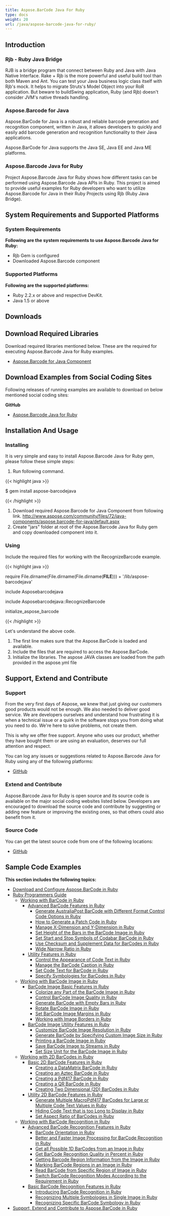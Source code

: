 ```yaml
---
title: Aspose.BarCode Java For Ruby
type: docs
weight: 20
url: /java/aspose-barcode-java-for-ruby/
---
```


## **Introduction**
### **Rjb - Ruby Java Bridge**
RJB is a bridge program that connect between Ruby and Java with Java Native Interface. Rake + Rjb is the more powerful and useful build tool than both Maven and Ant. You can test your Java business logic class itself with Rjb's mock. It helps to migrate Struts's Model Object into your RoR application. But beware to buildSwing application, Ruby (and Rjb) doesn't consider JVM's native threads handling.
### **Aspose.Barcode for Java**
Aspose.BarCode for Java is a robust and reliable barcode generation and recognition component, written in Java, it allows developers to quickly and easily add barcode generation and recognition functionality to their Java applications.

Aspose.BarCode for Java supports the Java SE, Java EE and Java ME platforms.
### **Aspose.Barcode Java for Ruby**
Project Aspose.Barcode Java for Ruby shows how different tasks can be performed using Aspose.Barcode Java APIs in Ruby. This project is aimed to provide useful examples for Ruby developers who want to utilize Aspose.Barcode for Java in their Ruby Projects using Rjb (Ruby Java Bridge).
## **System Requirements and Supported Platforms**
### **System Requirements**
**Following are the system requirements to use Aspose.Barcode Java for Ruby:**

- Rjb Gem is configured
- Downloaded Aspose.Barcode component
### **Supported Platforms**
**Following are the supported platforms:**

- Ruby 2.2.x or above and respective DevKit.
- Java 1.5 or above
## **Downloads**
## **Download Required Libraries**
Download required libraries mentioned below. These are the required for executing Aspose.Barcode Java for Ruby examples.

- [Aspose.Barcode for Java Component](http://www.aspose.com/community/files/72/java-components/aspose.barcode-for-java/default.aspx)
## **Download Examples from Social Coding Sites**
Following releases of running examples are available to download on below mentioned social coding sites:

**GitHub**

- [Aspose.Barcode Java for Ruby](https://github.com/aspose-barcode/Aspose.BarCode-for-Java/tree/master/Plugins/Aspose_Barcode_Java_for_Ruby)
## **Installation And Usage**
### **Installing**
It is very simple and easy to install Aspose.Barcode Java for Ruby gem, please follow these simple steps:

1. Run following command. 

{{< highlight java >}}

 $ gem install aspose-barcodejava

{{< /highlight >}}

1. Download required Aspose.Barcode for Java Component from following link.
   <http://www.aspose.com/community/files/72/java-components/aspose.barcode-for-java/default.aspx>
1. Create "jars" folder at root of the Aspose.Barcode Java for Ruby gem and copy downloaded component into it.
### **Using**
Include the required files for working with the RecognizeBarcode example.

{{< highlight java >}}

 require File.dirname(File.dirname(File.dirname(__FILE__))) + '/lib/aspose-barcodejava'

include Asposebarcodejava

include Asposebarcodejava::RecognizeBarcode

initialize_aspose_barcode

{{< /highlight >}}

Let's understand the above code.

1. The first line makes sure that the Aspose.BarCode is loaded and available.
1. Include the files that are required to access the Aspose.BarCode.
1. Initialize the libraries. The aspose JAVA classes are loaded from the path provided in the aspose.yml file
## **Support, Extend and Contribute**
### **Support**
From the very first days of Aspose, we knew that just giving our customers good products would not be enough. We also needed to deliver good service. We are developers ourselves and understand how frustrating it is when a technical issue or a quirk in the software stops you from doing what you need to do. We're here to solve problems, not create them.

This is why we offer free support. Anyone who uses our product, whether they have bought them or are using an evaluation, deserves our full attention and respect.

You can log any issues or suggestions related to Aspose.Barcode Java for Ruby using any of the following platforms:

- [GitHub](https://github.com/aspose-barcode/Aspose.BarCode-for-Java/issues)
### **Extend and Contribute**
Aspose.Barcode Java for Ruby is open source and its source code is available on the major social coding websites listed below. Developers are encouraged to download the source code and contribute by suggesting or adding new feature or improving the existing ones, so that others could also benefit from it.
### **Source Code**
You can get the latest source code from one of the following locations:

- [GitHub](https://github.com/aspose-barcode/Aspose.BarCode-for-Java/tree/master/Plugins/Aspose_Barcode_Java_for_Ruby)
## **Sample Code Examples**
**This section includes the following topics:**

- [Download and Configure Aspose.BarCode in Ruby](/barcode/java/download-and-configure-aspose-barcode-in-ruby/)
- [Ruby Programmers Guide](/barcode/java/ruby-programmers-guide/)
  - [Working with BarCode in Ruby](/barcode/java/working-with-barcode-in-ruby/)
    - [Advanced BarCode Features in Ruby](/barcode/java/advanced-barcode-features-in-ruby/)
      - [Generate AustraliaPost BarCode with Different Format Control Code Options in Ruby](/barcode/java/generate-australiapost-barcode-with-different-format-control-code-options-in-ruby/)
      - [How to Generate a Patch Code in Ruby](/barcode/java/how-to-generate-a-patch-code-in-ruby/)
      - [Manage X-Dimension and Y-Dimension in Ruby](/barcode/java/manage-x-dimension-and-y-dimension-in-ruby/)
      - [Set Height of the Bars in the BarCode Image in Ruby](/barcode/java/set-height-of-the-bars-in-the-barcode-image-in-ruby/)
      - [Set Start and Stop Symbols of Codabar BarCode in Ruby](/barcode/java/set-start-and-stop-symbols-of-codabar-barcode-in-ruby/)
      - [Use Checksum and Supplement Data for BarCodes in Ruby](/barcode/java/use-checksum-and-supplement-data-for-barcodes-in-ruby/)
      - [Wide Narrow Ratio in Ruby](/barcode/java/wide-narrow-ratio-in-ruby/)
    - [Utility Features in Ruby](/barcode/java/utility-features-in-ruby/)
      - [Control the Appearance of Code Text in Ruby](/barcode/java/control-the-appearance-of-code-text-in-ruby/)
      - [Manage the BarCode Caption in Ruby](/barcode/java/manage-the-barcode-caption-in-ruby/)
      - [Set Code Text for BarCode in Ruby](/barcode/java/set-code-text-for-barcode-in-ruby/)
      - [Specify Symbologies for BarCodes in Ruby](/barcode/java/specify-symbologies-for-barcodes-in-ruby/)
  - [Working with BarCode Image in Ruby](/barcode/java/working-with-barcode-image-in-ruby/)
    - [BarCode Image Basic Features in Ruby](/barcode/java/barcode-image-basic-features-in-ruby/)
      - [Colorize any Part of the BarCode Image in Ruby](/barcode/java/colorize-any-part-of-the-barcode-image-in-ruby/)
      - [Control BarCode Image Quality in Ruby](/barcode/java/control-barcode-image-quality-in-ruby/)
      - [Generate BarCode with Empty Bars in Ruby](/barcode/java/generate-barcode-with-empty-bars-in-ruby/)
      - [Rotate BarCode Image in Ruby](/barcode/java/rotate-barcode-image-in-ruby/)
      - [Set BarCode Image Margins in Ruby](/barcode/java/set-barcode-image-margins-in-ruby/)
      - [Working with Image Borders in Ruby](/barcode/java/working-with-image-borders-in-ruby/)
    - [BarCode Image Utility Features in Ruby](/barcode/java/barcode-image-utility-features-in-ruby/)
      - [Customize BarCode Image Resolution in Ruby](/barcode/java/customize-barcode-image-resolution-in-ruby/)
      - [Generate BarCode by Specifying Custom Image Size in Ruby](/barcode/java/generate-barcode-by-specifying-custom-image-size-in-ruby/)
      - [Printing a BarCode Image in Ruby](/barcode/java/printing-a-barcode-image-in-ruby/)
      - [Save BarCode Image to Streams in Ruby](/barcode/java/save-barcode-image-to-streams-in-ruby/)
      - [Set Size Unit for the BarCode Image in Ruby](/barcode/java/set-size-unit-for-the-barcode-image-in-ruby/)
  - [Working with 2D BarCodes in Ruby](/barcode/java/working-with-2d-barcodes-in-ruby/)
    - [Basic 2D BarCode Features in Ruby](/barcode/java/basic-2d-barcode-features-in-ruby/)
      - [Creating a DataMatrix BarCode in Ruby](/barcode/java/creating-a-datamatrix-barcode-in-ruby/)
      - [Creating an Aztec BarCode in Ruby](/barcode/java/creating-an-aztec-barcode-in-ruby/)
      - [Creating a Pdf417 BarCode in Ruby](/barcode/java/creating-a-pdf417-barcode-in-ruby/)
      - [Creating a QR BarCode in Ruby](/barcode/java/creating-a-qr-barcode-in-ruby/)
      - [Creating Two Dimensional (2D) BarCodes in Ruby](/barcode/java/creating-two-dimensional-282d-29-barcodes-in-ruby/)
    - [Utility 2D BarCode Features in Ruby](/barcode/java/utility-2d-barcode-features-in-ruby/)
      - [Generate Multiple MacroPdf417 BarCodes for Large or Multiple Code Text Values in Ruby](/barcode/java/generate-multiple-macropdf417-barcodes-for-large-or-multiple-code-text-values-in-ruby/)
      - [Hiding Code Text that is too Long to Display in Ruby](/barcode/java/hiding-code-text-that-is-too-long-to-display-in-ruby/)
      - [Set Aspect Ratio of BarCodes in Ruby](/barcode/java/set-aspect-ratio-of-barcodes-in-ruby/)
  - [Working with BarCode Recognition in Ruby](/barcode/java/working-with-barcode-recognition-in-ruby/)
    - [Advanced BarCode Recognition Features in Ruby](/barcode/java/advanced-barcode-recognition-features-in-ruby/)
      - [BarCode Orientation in Ruby](/barcode/java/barcode-orientation-in-ruby/)
      - [Better and Faster Image Processing for BarCode Recognition in Ruby](/barcode/java/better-and-faster-image-processing-for-barcode-recognition-in-ruby/)
      - [Get all Possible 1D BarCodes from an Image in Ruby](/barcode/java/get-all-possible-1d-barcodes-from-an-image-in-ruby/)
      - [Get BarCode Recognition Quality in Percent in Ruby](/barcode/java/get-barcode-recognition-quality-in-percent-in-ruby/)
      - [Getting Barcode Region Information from the Image in Ruby](/barcode/java/getting-barcode-region-information-from-the-image-in-ruby/)
      - [Marking BarCode Regions in an Image in Ruby](/barcode/java/marking-barcode-regions-in-an-image-in-ruby/)
      - [Read BarCode from Specific Region of Image in Ruby](/barcode/java/read-barcode-from-specific-region-of-image-in-ruby/)
      - [Switch BarCode Recognition Modes According to the Requirement in Ruby](/barcode/java/switch-barcode-recognition-modes-according-to-the-requirement-in-ruby/)
    - [Basic BarCode Recognition Features in Ruby](/barcode/java/basic-barcode-recognition-features-in-ruby/)
      - [Introducing BarCode Recognition in Ruby](/barcode/java/introducing-barcode-recognition-in-ruby/)
      - [Recognizing Multiple Symbologies in Single Image in Ruby](/barcode/java/recognizing-multiple-symbologies-in-single-image-in-ruby/)
      - [Recognizing Specific BarCode Symbology in Ruby](/barcode/java/recognizing-specific-barcode-symbology-in-ruby/)
- [Support, Extend and Contribute to Aspose.BarCode in Ruby](/barcode/java/support-2c-extend-and-contribute-to-aspose-barcode-in-ruby/)
